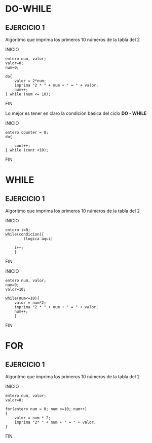 # DO-WHILE
## EJERCICIO 1  

Algoritmo que imprima los primeros 10 números de la tabla del 2

INICIO  

    entero num, valor;
    valor=0;
    num=0;  

    do{
        valor = 2*num;
        imprima "2 * " + num + " = " + valor;
        num++;
    } while (num <= 10);

FIN

Lo mejor es tener en claro la condición básica del ciclo **DO - WHILE**

INICIO  

    entero counter = 0;
    do{

        cont++;
    } while (cont <10); 

FIN 

# WHILE
## EJERCICIO 1  

Algoritmo que imprima los primeros 10 números de la tabla del 2

INICIO  

    entero i=0;
    while(condicion){ 
            (logica aqui)

        i++;
        }
FIN 

INICIO  

    entero num, valor;
    num=0;
    valor=10;

    while(num<=10){ 
        valor = num*2;
        imprima "2 * " + num + " = " + valor;
        num++;
        }
FIN

# FOR
## EJERCICIO 1  

Algoritmo que imprima los primeros 10 números de la tabla del 2

INICIO  

    entero num, valor; 
    valor=0;

    for(entero num = 0; num <=10; num++)
    {
        valor = num * 2;
        imprima "2* " + num + " = " + valor;
    }
FIN 
